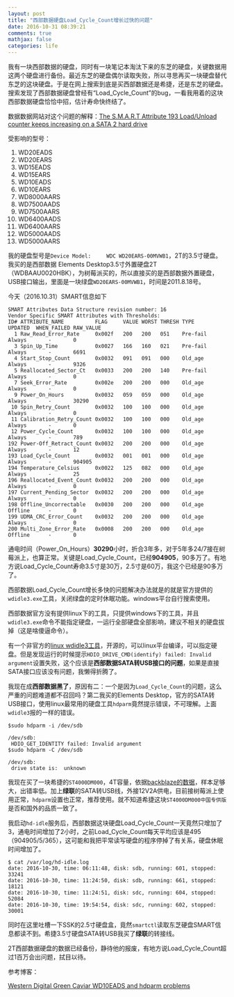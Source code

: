 ```yaml
---
layout: post
title: "西部数据硬盘Load_Cycle_Count增长过快的问题"
date: 2016-10-31 08:39:21
comments: true
mathjax: false
categories: life
---
```


我有一块西部数据的硬盘，同时有一块笔记本淘汰下来的东芝的硬盘，关键数据用这两个硬盘进行备份。最近东芝的硬盘偶尔读取失败，所以寻思再买一块硬盘替代东芝的这块硬盘。于是在网上搜索到底是买西部数据还是希捷，还是东芝的硬盘。搜索发现了西部数据硬盘曾经有“Load_Cycle_Count”的bug，一看我用着的这块西部数据硬盘恰恰中招，估计寿命快终结了。

<!--more-->

数据数据网站对这个问题的解释：[The S.M.A.R.T Attribute 193 Load/Unload counter keeps increasing on a SATA 2 hard drive](http://support.wdc.com/knowledgebase/answer.aspx?ID=5357)

受影响的型号：

1. WD20EADS
1. WD20EARS
1. WD15EADS
1. WD15EARS
1. WD10EADS
1. WD10EARS
1. WD8000AARS
1. WD7500AADS
1. WD7500AARS
1. WD6400AADS
1. WD6400AARS
1. WD5000AADS
1. WD5000AARS

我的硬盘型号是`Device Model:     WDC WD20EARS-00MVWB1`，2T的3.5寸硬盘。我买的是西部数据 Elements Desktop3.5寸外置硬盘2T （WDBAAU0020HBK），为树莓派买的，所以直接买的是西部数据外置硬盘，USB接口输出，里面是一块绿盘`WD20EARS-00MVWB1`，时间是2011.8.18号。

今天（2016.10.31）SMART信息如下

```
SMART Attributes Data Structure revision number: 16
Vendor Specific SMART Attributes with Thresholds:
ID# ATTRIBUTE_NAME          FLAG     VALUE WORST THRESH TYPE      UPDATED  WHEN_FAILED RAW_VALUE
  1 Raw_Read_Error_Rate     0x002f   200   200   051    Pre-fail  Always       -       0
  3 Spin_Up_Time            0x0027   166   160   021    Pre-fail  Always       -       6691
  4 Start_Stop_Count        0x0032   091   091   000    Old_age   Always       -       9326
  5 Reallocated_Sector_Ct   0x0033   200   200   140    Pre-fail  Always       -       0
  7 Seek_Error_Rate         0x002e   200   200   000    Old_age   Always       -       0
  9 Power_On_Hours          0x0032   059   059   000    Old_age   Always       -       30290
 10 Spin_Retry_Count        0x0032   100   100   000    Old_age   Always       -       0
 11 Calibration_Retry_Count 0x0032   100   100   000    Old_age   Always       -       0
 12 Power_Cycle_Count       0x0032   100   100   000    Old_age   Always       -       789
192 Power-Off_Retract_Count 0x0032   200   200   000    Old_age   Always       -       12
193 Load_Cycle_Count        0x0032   001   001   000    Old_age   Always       -       904905
194 Temperature_Celsius     0x0022   125   082   000    Old_age   Always       -       25
196 Reallocated_Event_Count 0x0032   200   200   000    Old_age   Always       -       0
197 Current_Pending_Sector  0x0032   200   200   000    Old_age   Always       -       0
198 Offline_Uncorrectable   0x0030   200   200   000    Old_age   Offline      -       0
199 UDMA_CRC_Error_Count    0x0032   200   200   000    Old_age   Always       -       0
200 Multi_Zone_Error_Rate   0x0008   200   200   000    Old_age   Offline      -       0
```

通电时间（Power_On_Hours）**30290**小时，折合3年多，对于5年多24/7接在树莓派上，也算正常。关键是Load_Cycle_Count，已经**904905**，90多万了。有地方说Load_Cycle_Count寿命3.5寸是30万，2.5寸是60万，我这个已经是90多万了。

西部数据Load_Cycle_Count增长多快的问题解决办法就是的就是官方提供的`wdidle3.exe`工具，关闭绿盘的定时休眠功能。windows平台自行搜索使用。

西部数据官方没有提供linux下的工具，只提供windows下的工具，并且`wdidle3.exe`命令不能指定硬盘，一运行全部硬盘全部影响，建议不相关的硬盘拔掉（这是啥傻逼命令）。

有一个非官方的[linux wdidle3工具](http://idle3-tools.sourceforge.net/)，开源的，可以linux平台编译，可以指定硬盘。但是发现运行的时候提示`HDIO_DRIVE_CMD(identify) failed: Invalid argument`设置失败，这个应该是**西部数据SATA转USB接口的问题**，如果是直接SATA接口应该没有问题，我懒得折腾了。

我现在成**西部数据黑了**，原因有二：一个是因为`Load_Cycle_Count`的问题，这么严重的问题难道都不召回吗？第二我买的Elements Desktop，官方的SATA转USB接口，使用linux最常用的硬盘工具`hdparm`竟然提示错误，不可理解。上面`wdidle3`报的一样的错误。

```
$sudo hdparm -i /dev/sdb

/dev/sdb:
 HDIO_GET_IDENTITY failed: Invalid argument
$sudo hdparm -C /dev/sdb

/dev/sdb:
 drive state is:  unknown
```

我现在买了一块希捷的`ST4000DM000`，4T容量，依据[backblaze的数据](https://www.backblaze.com/blog/hard-drive-reliability-stats-q1-2016/)，样本足够大，出错率低。加上**绿联**的SATA转USB线，外接12V2A供电，目前接树莓派上使用正常，`hdparm`设置也正常，推荐使用。就不知道希捷这块`ST4000DM000中国专供版`是否和国外的品质一致了。

我启动`hd-idle`服务后，西部数据这块硬盘Load_Cycle_Count一天竟然只增加了3，通电时间增加了2小时，之前Load_Cycle_Count每天平均应该是495（904905/5/365），这可能和我把平常读写硬盘的程序停掉了有关系，硬盘休眠时间增加了。

```
$ cat /var/log/hd-idle.log
date: 2016-10-30, time: 06:11:48, disk: sdb, running: 601, stopped: 33241
date: 2016-10-30, time: 11:24:50, disk: sdb, running: 661, stopped: 18121
date: 2016-10-30, time: 11:24:51, disk: sdc, running: 604, stopped: 52084
date: 2016-10-30, time: 19:54:54, disk: sdc, running: 602, stopped: 30001
```

同时在这里吐槽一下SSK的2.5寸硬盘盒，竟然`smartctl`读取东芝硬盘SMART信息都读不到。希捷3.5寸硬盘SATA转USB我买了**绿联**的转接线。

2T西部数据硬盘的数据已经备份，静待他的报废，有地方说Load_Cycle_Count超过1百万会出问题，拭目以待。

参考博客：

[Western Digital Green Caviar WD10EADS and hdparm problems](https://blog.vandenbrand.org/2012/04/05/western-digital-green-caviar-wd10eads-and-hdparm-problems/)




